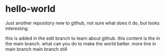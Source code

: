 # hello-world
Just another repository
new to github, not sure what does it do, but looks interesting. 


this is added in the edit branch to learn about github. 
this content is the in the main branch. 
what can you do to make the world better.
more line in main branch
main branch still

